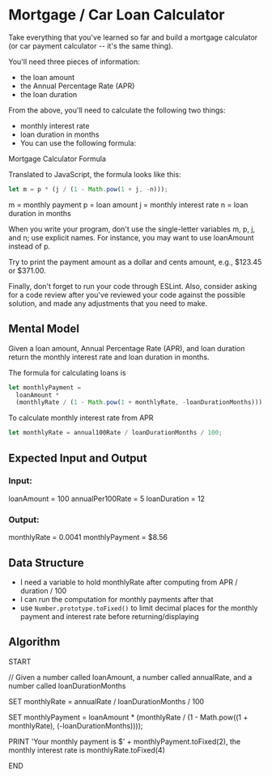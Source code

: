 # Mortgage / Car Loan Calculator

Take everything that you've learned so far and build a mortgage calculator (or car payment calculator -- it's the same thing).

You'll need three pieces of information:

- the loan amount
- the Annual Percentage Rate (APR)
- the loan duration

From the above, you'll need to calculate the following two things:

- monthly interest rate
- loan duration in months
- You can use the following formula:

Mortgage Calculator Formula

Translated to JavaScript, the formula looks like this:

```javascript
let m = p * (j / (1 - Math.pow(1 + j, -n)));
```

m = monthly payment
p = loan amount
j = monthly interest rate
n = loan duration in months

When you write your program, don't use the single-letter variables m, p, j, and n; use explicit names. For instance, you may want to use loanAmount instead of p.

Try to print the payment amount as a dollar and cents amount, e.g., $123.45 or $371.00.

Finally, don't forget to run your code through ESLint. Also, consider asking for a code review after you've reviewed your code against the possible solution, and made any adjustments that you need to make.

## Mental Model

Given a loan amount, Annual Percentage Rate (APR), and loan duration return the monthly interest rate and loan duration in months.

The formula for calculating loans is

```javascript
let monthlyPayment =
  loanAmount *
  (monthlyRate / (1 - Math.pow(1 + monthlyRate, -loanDurationMonths)));
```

To calculate monthly interest rate from APR

```javascript
let monthlyRate = annual100Rate / loanDurationMonths / 100;
```

## Expected Input and Output

### Input:

loanAmount = 100
annualPer100Rate = 5
loanDuration = 12

### Output:

monthlyRate = 0.0041
monthlyPayment = $8.56

## Data Structure

- I need a variable to hold monthlyRate after computing from APR / duration / 100
- I can run the computation for monthly payments after that
- use `Number.prototype.toFixed()` to limit decimal places for the monthly payment and interest rate before returning/displaying

## Algorithm

START

// Given a number called loanAmount, a number called annualRate, and a number called loanDurationMonths

SET monthlyRate = annualRate / loanDurationMonths / 100

SET monthlyPayment = loanAmount \* (monthlyRate / (1 - Math.pow((1 + monthlyRate), (-loanDurationMonths))));

PRINT 'Your monthly payment is $' + monthlyPayment.toFixed(2), the monthly interest rate is monthlyRate.toFixed(4)

END
